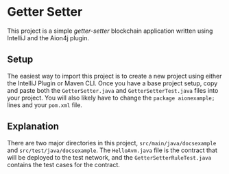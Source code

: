 # Getter Setter

This project is a simple _getter-setter_ blockchain application written using IntelliJ and the Aion4j plugin.

## Setup

The easiest way to import this project is to create a new project using either the IntelliJ Plugin or Maven CLI. Once you have a base project setup, copy and paste both the `GetterSetter.java` and `GetterSetterTest.java` files into your project. You will also likely have to change the `package aionexample;` lines and your `pom.xml` file.

## Explanation

There are two major directories in this project, `src/main/java/docsexample` and `src/test/java/docsexample`. The `HelloAvm.java` file is the contract that will be deployed to the test network, and the `GetterSetterRuleTest.java` contains the test cases for the contract.
